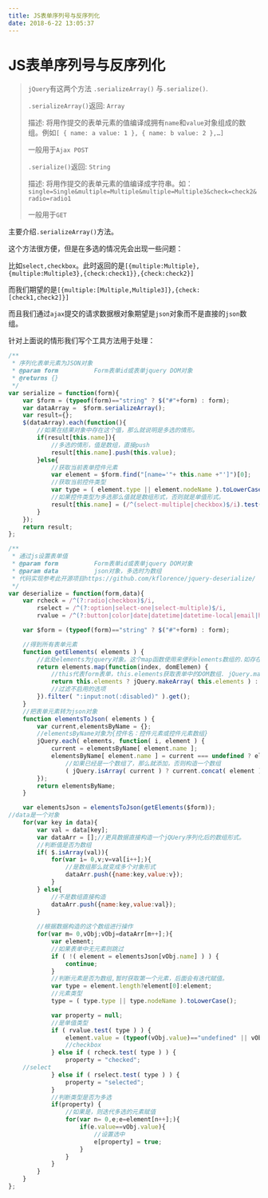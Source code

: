 ```yaml
---
title: JS表单序列号与反序列化
date: 2018-6-22 13:05:37
---
```

# JS表单序列号与反序列化

> `jQuery`有这两个方法 `.serializeArray()` 与`.serialize()`.
>
> `.serializeArray()`返回: `Array`
>
> 描述: 将用作提交的表单元素的值编译成拥有`name`和`value`对象组成的数组。例如`[ { name: a value: 1 }, { name: b value: 2 },…]`
>
> 一般用于`Ajax POST`
>
> `.serialize()`返回: `String`
>
> 描述: 将用作提交的表单元素的值编译成字符串。如：`single=Single&multiple=Multiple&multiple=Multiple3&check=check2&radio=radio1`
>
> 一般用于`GET`

主要介绍`.serializeArray()`方法。

这个方法很方便，但是在多选的情况先会出现一些问题：

比如`select,checkbox`。此时返回的是`[{multiple:Multiple},{multiple:Multiple3},{check:check1}},{check:check2}]`

而我们期望的是`[{multiple:[Multiple,Multiple3]},{check:[check1,check2]}]`

而且我们通过`ajax`提交的请求数据根对象期望是`json`对象而不是直接的`json`数组。

针对上面说的情形我们写个工具方法用于处理：

```javascript
/**
 * 序列化表单元素为JSON对象
 * @param form          Form表单id或表单jquery DOM对象
 * @returns {}
 */
var serialize = function(form){
    var $form = (typeof(form)=="string" ? $("#"+form) : form);
    var dataArray =  $form.serializeArray();
    var result={};
    $(dataArray).each(function(){
        //如果在结果对象中存在这个值，那么就说明是多选的情形。
        if(result[this.name]){
            //多选的情形，值是数组，直接push
            result[this.name].push(this.value);
        }else{
            //获取当前表单控件元素
            var element = $form.find("[name='"+ this.name +"']")[0];
            //获取当前控件类型
            var type = ( element.type || element.nodeName ).toLowerCase();
            //如果控件类型为多选那么值就是数组形式，否则就是单值形式。
            result[this.name] = (/^(select-multiple|checkbox)$/i).test(type) ? [this.value] : this.value;
        }
    });
    return result;
};
```

```javascript
/**
 * 通过js设置表单值
 * @param form          Form表单id或表单jquery DOM对象
 * @param data          json对象，多选时为数组
 * 代码实现参考此开源项目https://github.com/kflorence/jquery-deserialize/
 */
var deserialize = function(form,data){
    var rcheck = /^(?:radio|checkbox)$/i,
        rselect = /^(?:option|select-one|select-multiple)$/i,
        rvalue = /^(?:button|color|date|datetime|datetime-local|email|hidden|month|number|password|range|reset|search|submit|tel|text|textarea|time|url|week)$/i;

    var $form = (typeof(form)=="string" ? $("#"+form) : form);

    //得到所有表单元素
    function getElements( elements ) {
        //此处elements为jquery对象。这个map函数使用来便利elements数组的.如存在多个form表单，则便利多个form表单
        return elements.map(function(index, domElemen) {
            //this代表form表单，this.elements获取表单中的DOM数组. jQuery.makeArray 转换一个类似数组的对象成为真正的JavaScript数组。
            return this.elements ? jQuery.makeArray( this.elements ) : this;
            //过滤不启用的选项
        }).filter( ":input:not(:disabled)" ).get();
    }
    //把表单元素转为json对象
    function elementsToJson( elements ) {
        var current,elementsByName = {};
        //elementsByName对象为{控件名：控件元素或控件元素数组}
        jQuery.each( elements, function( i, element ) {
            current = elementsByName[ element.name ];
            elementsByName[ element.name ] = current === undefined ? element :
                //如果已经是一个数组了，那么就添加，否则构造一个数组
                ( jQuery.isArray( current ) ? current.concat( element ) : [ current, element ] );
        });
        return elementsByName;
    }

    var elementsJson = elementsToJson(getElements($form));
//data是一个对象
    for(var key in data){
        var val = data[key];
        var dataArr = [];//更具数据直接构造一个jQUery序列化后的数组形式。
        //判断值是否为数组
        if( $.isArray(val)){
            for(var i= 0,v;v=val[i++];){
                //是数组那么就变成多个对象形式
                dataArr.push({name:key,value:v});
            }
        } else{
            //不是数组直接构造
            dataArr.push({name:key,value:val});
        }
        
        //根据数据构造的这个数组进行操作
        for(var m= 0,vObj;vObj=dataArr[m++];){
            var element;
            //如果表单中无元素则跳过
            if ( !( element = elementsJson[vObj.name] ) ) {
                continue;
            }
            //判断元素是否为数组,暂时获取第一个元素，后面会有迭代赋值。
            var type = element.length?element[0]:element;
            //元素类型
            type = ( type.type || type.nodeName ).toLowerCase();

            var property = null;
            //是单值类型
            if ( rvalue.test( type ) ) {
                element.value = (typeof(vObj.value)=="undefined" || vObj.value==null)?"":vObj.value;
                //checkbox
            } else if ( rcheck.test( type ) ) {
                property = "checked";
    //select
            } else if ( rselect.test( type ) ) {
                property = "selected";
            }
            //判断类型是否为多选
            if(property) {
                //如果是，则迭代多选的元素赋值
                for(var n= 0,e;e=element[n++];){
                    if(e.value==vObj.value){
                        //设置选中
                        e[property] = true;
                    }
                }
            }
        }
    }
};
```